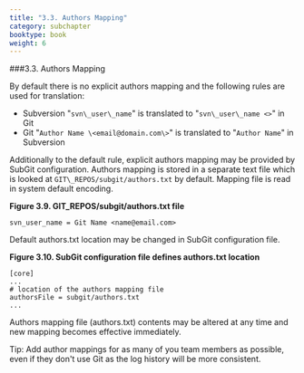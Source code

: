 ```yaml
---
title: "3.3. Authors Mapping"
category: subchapter
booktype: book
weight: 6
---
```

###3.3. Authors Mapping

By default there is no explicit authors mapping and the following rules are used for translation:

+ Subversion "`svn\_user\_name`" is translated to "`svn\_user\_name <>`" in Git
+ Git "`Author Name \<email@domain.com\>`" is translated to "`Author Name`" in Subversion

Additionally to the default rule, explicit authors mapping may be provided by SubGit configuration. Authors mapping is stored in a separate text file which is looked at `GIT\_REPOS/subgit/authors.txt` by default. Mapping file is read in system default encoding.

**Figure 3.9. GIT\_REPOS/subgit/authors.txt file**

    svn_user_name = Git Name <name@email.com>

Default authors.txt location may be changed in SubGit configuration file.

**Figure 3.10. SubGit configuration file defines authors.txt location**

    [core]
    ...
    # location of the authors mapping file
    authorsFile = subgit/authors.txt
    ...

Authors mapping file (authors.txt) contents may be altered at any time and new mapping becomes effective immediately.

Tip: Add author mappings for as many of you team members as possible, even if they don't use Git as the log history will be more consistent.

[](#up)
